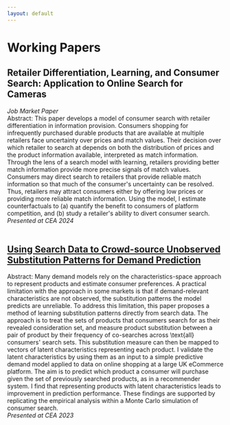```yaml
---
layout: default
---
```

# Working Papers
## Retailer Differentiation, Learning, and Consumer Search: Application to Online Search for Cameras  
*Job Market Paper*  
Abstract: This paper develops a model of consumer search with retailer differentiation in information provision. Consumers shopping for infrequently purchased durable products that are available at multiple retailers face uncertainty over prices and match values. Their decision over which retailer to search at depends on both the distribution of prices and the product information available, interpreted as match information. Through the lens of a search model with learning, retailers providing better match information provide more precise signals of match values. Consumers may direct search to retailers that provide reliable match information so that much of the consumer's uncertainty can be resolved. Thus, retailers may attract consumers either by offering low prices or providing more reliable match information. Using the model, I estimate counterfactuals to (a) quantify the benefit to consumers of platform competition, and (b) study a retailer's ability to divert consumer search.  
*Presented at CEA 2024*
<br><br>
## [Using Search Data to Crowd-source Unobserved Substitution Patterns for Demand Prediction](/docs/subs_dem_pred.pdf)
Abstract: Many demand models rely on the characteristics-space approach to represent products and estimate consumer preferences. A practical limitation with the approach in some markets is that if demand-relevant characteristics are not observed, the substitution patterns the model predicts are unreliable. To address this limitation, this paper proposes a method of learning substitution patterns directly from search data. The approach is to treat the sets of products that consumers search for as their revealed consideration set, and measure product substitution between a pair of product by their frequency of co-searches across \text{all} consumers' search sets. This substitution measure can then be mapped to vectors of latent characteristics representing each product. I validate the latent characteristics by using them as an input to a simple predictive demand model applied to data on online shopping at a large UK eCommerce platform. The aim is to predict which product a consumer will purchase given the set of previously searched products, as in a recommender system. I find that representing products with latent characteristics leads to improvement in prediction performance. These findings are supported by replicating the empirical analysis within a Monte Carlo simulation of consumer search.    
*Presented at CEA 2023*